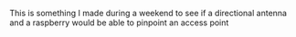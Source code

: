 This is something I made during a weekend to see if a directional antenna and a raspberry would be able to pinpoint an access point
